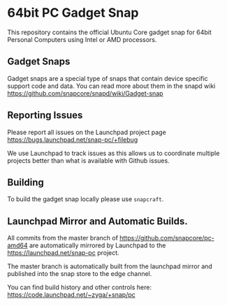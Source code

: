 # 64bit PC Gadget Snap

This repository contains the official Ubuntu Core gadget snap for 64bit
Personal Computers using Intel or AMD processors. 

## Gadget Snaps

Gadget snaps are a special type of snaps that contain device specific support
code and data. You can read more about them in the snapd wiki
https://github.com/snapcore/snapd/wiki/Gadget-snap

## Reporting Issues

Please report all issues on the Launchpad project page
https://bugs.launchpad.net/snap-pc/+filebug

We use Launchpad to track issues as this allows us to coordinate multiple
projects better than what is available with Github issues.

## Building

To build the gadget snap locally please use `snapcraft`.

## Launchpad Mirror and Automatic Builds.

All commits from the master branch of https://github.com/snapcore/pc-amd64
are automatically mirrored by Launchpad to the https://launchpad.net/snap-pc
project.

The master branch is automatically built from the launchpad mirror and
published into the snap store to the edge channel.

You can find build history and other controls here: https://code.launchpad.net/~zyga/+snap/pc
